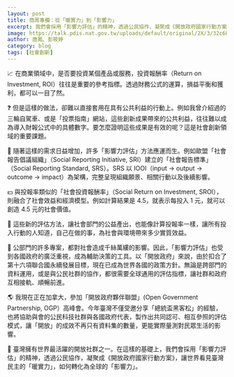 ```yaml
---
layout: post
title: 商周專欄：從「暖實力」到「影響力」
excerpt: 我們會採用「影響力評估」的精神，透過公民協作，凝聚成《開放政府國家行動方案》，讓世界看見臺灣民主的「暖實力」，如何轉化為全球的「影響力」。
image: https://talk.pdis.nat.gov.tw/uploads/default/original/2X/3/32c68698d6b30829ea114ec939c478d0657b2ad2.jpeg
author: 唐鳳、彭筱婷
category: blog
tags: [社會創新]
---
```


📈 在商業領域中，是否要投資某個產品或服務，投資報酬率（Return on Investment, ROI）往往是重要的參考指標。透過財務公式的運算，損益平衡和獲利，都可以一目了然。

❓ 但是這樣的做法，卻難以直接套用在具有公共利益的行動上。例如我曾介紹過的三輪自駕車、或是「投票指南」網站，這些創新成果帶來的公共利益，往往難以成為導入財報公式中的具體數字。要怎麼證明這些成果是有效的呢？這是社會創新領域的重要課題。

🔄 隨著這樣的需求日益增加，許多「影響力評估」方法應運而生。例如歐盟「社會報告倡議組織」（Social Reporting Initiative, SRI）建立的「社會報告標準」（Social Reporting Standard, SRS）。SRS 以 IOOI（input → output → outcome → impact）為架構，完整呈現組織願景、相關行動以及後續影響。

💵 與投報率類似的「社會投資報酬率」（Social Return on Investment, SROI），則融合了社會效益和經濟模型。例如計算結果是 4.5，就表示每投入 1 元，就可以創造 4.5 元的社會價值。

💁 這些新的評估方法，讓社會部門的公益產出，也能像計算投報率一樣，讓所有投入行動的人知道，自己在做的事，為社會與環境帶來多少實質效益。

📐 公部門的許多專案，都對社會造成千絲萬縷的影響。因此，「影響力評估」也受到各國政府的廣泛重視，成為輔助決策的工具。以「開放政府」來說，由於扣合了第十六項聯合國永續發展目標，現在已成為世界各國的政策方針。無論是跨部門的資料運用，或是與公民社群的協作，都很需要全球通用的評估指標，讓社群和政府互相接軌、順暢前進。

🌎 我現在正在加拿大，參加「開放政府夥伴聯盟」(Open Government Partnership, OGP）高峰會。今年臺灣不僅受邀分享「總統盃黑客松」的經驗，也將協助與會的公民科技社群與各國政府代表，製作出共同認可、相互參照的評估模式，讓「開放」的成效不再只有資料集的數量，更能實際量測對民眾生活的影響。

💞 臺灣擁有世界最活躍的開放社群之一。在這樣的基礎上，我們會採用「影響力評估」的精神，透過公民協作，凝聚成《開放政府國家行動方案》，讓世界看見臺灣民主的「暖實力」，如何轉化為全球的「影響力」。
